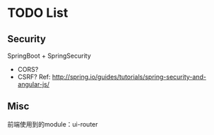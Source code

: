 # TODO List

## Security
SpringBoot + SpringSecurity
* CORS?
* CSRF?
Ref: http://spring.io/guides/tutorials/spring-security-and-angular-js/

## Misc
前端使用到的module：ui-router